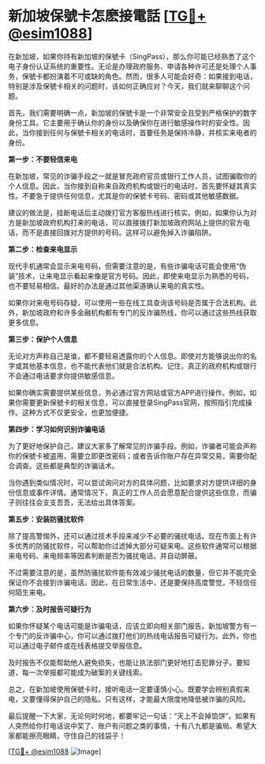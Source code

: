# 新加坡保號卡怎麽接電話 [[TG💪+ @esim1088](https://t.me/s/esim1088)]

在新加坡，如果你持有新加坡的保號卡（SingPass），那么你可能已经熟悉了这个电子身份认证系统的重要性。无论是办理政府服务、申请各种许可还是处理个人事务，保號卡都扮演着不可或缺的角色。然而，很多人可能会好奇：如果接到电话，特别是涉及保號卡相关的问题时，该如何正确应对？今天，我们就来聊聊这个问题。

首先，我们需要明确一点，新加坡的保號卡是一个非常安全且受到严格保护的数字身份工具。它主要用于确认你的身份以及确保你在进行敏感操作时的安全性。因此，当你接到任何与保號卡相关的电话时，首要任务是保持冷静，并核实来电者的身份。

**第一步：不要轻信来电**

在新加坡，常见的诈骗手段之一就是冒充政府官员或银行工作人员，试图骗取你的个人信息。因此，当你接到自称来自政府机构或银行的电话时，首先要怀疑其真实性。不要急于提供任何信息，尤其是你的保號卡号码、密码或其他敏感数据。

建议的做法是，挂断电话后主动拨打官方客服热线进行核实。例如，如果你认为对方是新加坡政府机构打来的电话，可以直接拨打新加坡政府网站上提供的官方电话，而不是直接回拨对方提供的号码。这样可以避免掉入诈骗陷阱。

**第二步：检查来电显示**

现代手机通常会显示来电号码，但需要注意的是，有些诈骗电话可能会使用“伪装”技术，让来电显示看起来像是官方号码。因此，即使来电显示为熟悉的号码，也不要轻易相信。最好的办法是通过其他渠道确认来电的真实性。

如果你对来电号码存疑，可以使用一些在线工具查询该号码是否属于合法机构。此外，新加坡政府和许多金融机构都有专门的反诈骗热线，你可以通过这些热线获取更多信息。

**第三步：保护个人信息**

无论对方声称自己是谁，都不要轻易透露你的个人信息。即使对方能够说出你的名字或其他基本信息，也不能代表他们就是合法机构。记住，真正的政府机构或银行不会通过电话要求你提供敏感信息。

如果你确实需要提供某些信息，务必通过官方网站或官方APP进行操作。例如，如果你需要更新保號卡的相关信息，可以直接登录SingPass官网，按照指引完成操作。这种方式不仅更安全，也更加便捷。

**第四步：学习如何识别诈骗电话**

为了更好地保护自己，建议大家多了解常见的诈骗手段。例如，诈骗者可能会声称你的保號卡被盗用，需要立即更改密码；或者告诉你账户存在异常交易，需要你配合调查。这些都是典型的诈骗话术。

当你遇到类似情况时，可以尝试询问对方的具体问题，比如要求对方提供详细的身份信息或事件详情。通常情况下，真正的工作人员会愿意配合提供这些信息，而骗子则往往会支支吾吾，无法给出具体答案。

**第五步：安装防骚扰软件**

除了提高警惕外，还可以通过技术手段来减少不必要的骚扰电话。现在市面上有许多优秀的防骚扰软件，可以帮助你过滤掉大部分可疑来电。这些软件通常可以根据来电号码、来电频率等因素判断是否为骚扰电话，并自动屏蔽。

不过需要注意的是，虽然防骚扰软件能有效减少骚扰电话的数量，但它并不能完全保证你不会接到诈骗电话。因此，在日常生活中，还是要保持高度警觉，不轻信任何陌生来电。

**第六步：及时报告可疑行为**

如果你怀疑某个电话可能是诈骗电话，应该立即向相关部门报告。新加坡警方有一个专门的反诈骗中心，你可以通过拨打他们的热线电话报告可疑行为。此外，你也可以通过电子邮件或在线表格提交举报信息。

及时报告不仅能帮助他人避免损失，也能让执法部门更好地打击犯罪分子。要知道，每一次举报都可能成为破案的关键线索。

总之，在新加坡使用保號卡时，接听电话一定要谨慎小心。既要学会辨别真假来电，又要懂得保护自己的隐私。只有这样，才能最大限度地降低被诈骗的风险。

最后提醒一下大家，无论何时何地，都要牢记一句话：“天上不会掉馅饼”。如果有人突然给你打电话说中奖了、账户有问题之类的事情，十有八九都是骗局。希望大家都能擦亮眼睛，守住自己的钱袋子！

[[TG💪+ @esim1088](https://t.me/s/esim1088) ![Image](https://i.postimg.cc/4NQfJmqS/Snipaste-2025-05-13-00-14-12.png)]
